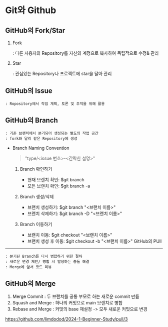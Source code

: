 Git와 Github
============

 GitHub의 Fork/Star
---------------------

 1. Fork

    : 다른 사용자의 Repository를 자신의 계정으로 복사하여 독립적으로 수정& 관리

 2. Star

    : 관심있는 Repository나 프로젝트에 star을 달아 관리

   GitHub의 Issue
---------------------
    : Ropository에서 작업 계획, 토론 및 추적을 위해 활용

   
  GitHub의 Branch
---------------------
    : 기존 브랜치에서 분기되어 생성되는 별도의 작업 공간
    : fork와 달리 같은 Repository에 생성

+ Branch Naming Convention

    > "type/<issue 번호>-<간략한 설명>"

  1. Branch 확인하기
      - 현재 브랜치 확인: $git branch
      - 모든 브랜치 확인: $git branch -a

  2. Branch  생성/삭제
      - 브랜치 생성하기: $git branch "<브랜치 이름>"
      - 브랜치 삭제하기: $git branch -D "<브랜치 이름>"
  
  3. Branch 이동하기
      - 브랜치 이동: $git checkout "<브랜치 이름>"
      - 브랜치 생성 후 이동: $git checkout -b "<브랜치 이름>"
GitHub의 PUll
---------------------
    : 분기된 Branch를 다시 병합하기 위한 절차
    : 새로운 변경 제안/ 병합 시 발생하는 충돌 해결
    : Merge에 앞서 코드 리뷰

GitHub의 Merge
---------------------
1. Merge Commit
    : 두 브랜치를 공통 부모로 하는 새로운 commit 만듦
2. Squash and Merge
    : 하나의 커밋으로 main 브랜치로 병합
3. Rebase and Merge
    : 커밋의 base 재설정 -> 모두 새로운 커밋으로 변경

<https://github.com/limdodod/2024-1-Beginner-Study/pull/3>